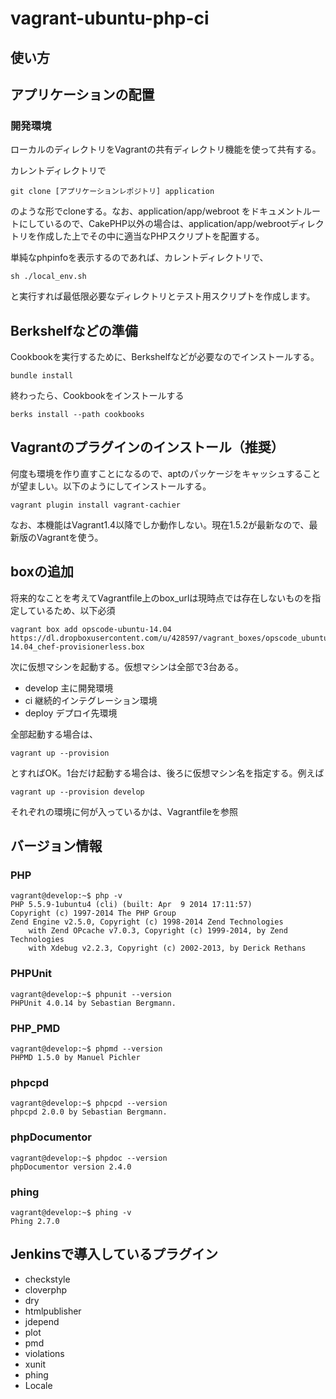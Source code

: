 vagrant-ubuntu-php-ci
===========

## 使い方

## アプリケーションの配置

### 開発環境

ローカルのディレクトリをVagrantの共有ディレクトリ機能を使って共有する。

カレントディレクトリで

```
git clone [アプリケーションレポジトリ] application 
```

のような形でcloneする。なお、application/app/webroot をドキュメントルートにしているので、CakePHP以外の場合は、application/app/webrootディレクトリを作成した上でその中に適当なPHPスクリプトを配置する。

単純なphpinfoを表示するのであれば、カレントディレクトリで、

```
sh ./local_env.sh
```

と実行すれば最低限必要なディレクトリとテスト用スクリプトを作成します。

## Berkshelfなどの準備

Cookbookを実行するために、Berkshelfなどが必要なのでインストールする。

```
bundle install
```

終わったら、Cookbookをインストールする

```
berks install --path cookbooks
```

## Vagrantのプラグインのインストール（推奨）

何度も環境を作り直すことになるので、aptのパッケージをキャッシュすることが望ましい。以下のようにしてインストールする。

```
vagrant plugin install vagrant-cachier
```

なお、本機能はVagrant1.4以降でしか動作しない。現在1.5.2が最新なので、最新版のVagrantを使う。

## boxの追加

将来的なことを考えてVagrantfile上のbox_urlは現時点では存在しないものを指定しているため、以下必須

```
vagrant box add opscode-ubuntu-14.04 https://dl.dropboxusercontent.com/u/428597/vagrant_boxes/opscode_ubuntu-14.04_chef-provisionerless.box
```

次に仮想マシンを起動する。仮想マシンは全部で3台ある。

* develop 主に開発環境
* ci 継続的インテグレーション環境
* deploy デプロイ先環境

全部起動する場合は、

```
vagrant up --provision
```

とすればOK。1台だけ起動する場合は、後ろに仮想マシン名を指定する。例えば

```
vagrant up --provision develop
```

それぞれの環境に何が入っているかは、Vagrantfileを参照



## バージョン情報

### PHP

```
vagrant@develop:~$ php -v
PHP 5.5.9-1ubuntu4 (cli) (built: Apr  9 2014 17:11:57) 
Copyright (c) 1997-2014 The PHP Group
Zend Engine v2.5.0, Copyright (c) 1998-2014 Zend Technologies
    with Zend OPcache v7.0.3, Copyright (c) 1999-2014, by Zend Technologies
    with Xdebug v2.2.3, Copyright (c) 2002-2013, by Derick Rethans
```

### PHPUnit

```
vagrant@develop:~$ phpunit --version
PHPUnit 4.0.14 by Sebastian Bergmann.
```

### PHP_PMD

```
vagrant@develop:~$ phpmd --version
PHPMD 1.5.0 by Manuel Pichler
```

### phpcpd

```
vagrant@develop:~$ phpcpd --version
phpcpd 2.0.0 by Sebastian Bergmann.
```


### phpDocumentor

```
vagrant@develop:~$ phpdoc --version
phpDocumentor version 2.4.0
```


### phing

```
vagrant@develop:~$ phing -v
Phing 2.7.0
```

## Jenkinsで導入しているプラグイン

* checkstyle 
* cloverphp 
* dry 
* htmlpublisher 
* jdepend 
* plot 
* pmd 
* violations 
* xunit 
* phing 
* Locale

